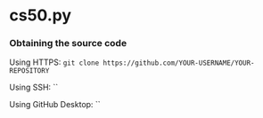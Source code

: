 # cs50.py

### Obtaining the source code

Using HTTPS:
`git clone https://github.com/YOUR-USERNAME/YOUR-REPOSITORY`

Using SSH:
``

Using GitHub Desktop:
``
